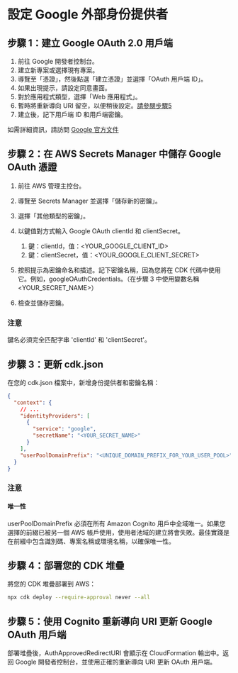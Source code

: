 # 設定 Google 外部身份提供者

## 步驟 1：建立 Google OAuth 2.0 用戶端

1. 前往 Google 開發者控制台。
2. 建立新專案或選擇現有專案。
3. 導覽至「憑證」，然後點選「建立憑證」並選擇「OAuth 用戶端 ID」。
4. 如果出現提示，請設定同意畫面。
5. 對於應用程式類型，選擇「Web 應用程式」。
6. 暫時將重新導向 URI 留空，以便稍後設定。[請參閱步驟5](#step-5-update-google-oauth-client-with-cognito-redirect-uris)
7. 建立後，記下用戶端 ID 和用戶端密鑰。

如需詳細資訊，請訪問 [Google 官方文件](https://support.google.com/cloud/answer/6158849?hl=en)

## 步驟 2：在 AWS Secrets Manager 中儲存 Google OAuth 憑證

1. 前往 AWS 管理主控台。
2. 導覽至 Secrets Manager 並選擇「儲存新的密鑰」。
3. 選擇「其他類型的密鑰」。
4. 以鍵值對方式輸入 Google OAuth clientId 和 clientSecret。

   1. 鍵：clientId，值：<YOUR_GOOGLE_CLIENT_ID>
   2. 鍵：clientSecret，值：<YOUR_GOOGLE_CLIENT_SECRET>

5. 按照提示為密鑰命名和描述。記下密鑰名稱，因為您將在 CDK 代碼中使用它。例如，googleOAuthCredentials。（在步驟 3 中使用變數名稱 <YOUR_SECRET_NAME>）
6. 檢查並儲存密鑰。

### 注意

鍵名必須完全匹配字串 'clientId' 和 'clientSecret'。

## 步驟 3：更新 cdk.json

在您的 cdk.json 檔案中，新增身份提供者和密鑰名稱：

```json
{
  "context": {
    // ...
    "identityProviders": [
      {
        "service": "google",
        "secretName": "<YOUR_SECRET_NAME>"
      }
    ],
    "userPoolDomainPrefix": "<UNIQUE_DOMAIN_PREFIX_FOR_YOUR_USER_POOL>"
  }
}
```

### 注意

#### 唯一性

userPoolDomainPrefix 必須在所有 Amazon Cognito 用戶中全域唯一。如果您選擇的前綴已被另一個 AWS 帳戶使用，使用者池域的建立將會失敗。最佳實踐是在前綴中包含識別碼、專案名稱或環境名稱，以確保唯一性。

## 步驟 4：部署您的 CDK 堆疊

將您的 CDK 堆疊部署到 AWS：

```sh
npx cdk deploy --require-approval never --all
```

## 步驟 5：使用 Cognito 重新導向 URI 更新 Google OAuth 用戶端

部署堆疊後，AuthApprovedRedirectURI 會顯示在 CloudFormation 輸出中。返回 Google 開發者控制台，並使用正確的重新導向 URI 更新 OAuth 用戶端。